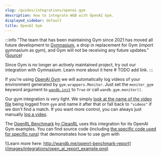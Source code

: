```yaml
---
slug: /guides/integrations/openai-gym
description: How to integrate W&B with OpenAI Gym.
displayed_sidebar: default
title: OpenAI Gym
---
```


:::info
"The team that has been maintaining Gym since 2021 has moved all future development to [Gymnasium](https://github.com/Farama-Foundation/Gymnasium), a drop in replacement for Gym (import gymnasium as gym), and Gym will not be receiving any future updates." ([Source](https://github.com/openai/gym#the-team-that-has-been-maintaining-gym-since-2021-has-moved-all-future-development-to-gymnasium-a-drop-in-replacement-for-gym-import-gymnasium-as-gym-and-gym-will-not-be-receiving-any-future-updates-please-switch-over-to-gymnasium-as-soon-as-youre-able-to-do-so-if-youd-like-to-read-more-about-the-story-behind-this-switch-please-check-out-this-blog-post))

Since Gym is no longer an actively maintained project, try out our integration with Gymnasium. Learn more about it here # TODO add link.
:::

If you're using [OpenAI Gym](https://gym.openai.com/) we will automatically log videos of your environment generated by `gym.wrappers.Monitor`. Just set the `monitor_gym` keyword argument to [`wandb.init`](../../../ref/python/init.md) to `True` or call `wandb.gym.monitor()`.

Our gym integration is very light. We simply [look at the name of the video file](https://github.com/wandb/wandb/blob/master/wandb/integration/gym/\_\_init\_\_.py#L15) being logged from `gym` and name it after that or fall back to `"videos"` if we don't find a match. If you want more control, you can always just manually [log a video](../../track/log/media.md).

The [OpenRL Benchmark](http://wandb.me/openrl-benchmark-report) by[ CleanRL](https://github.com/vwxyzjn/cleanrl) uses this integration for its OpenAI Gym examples. You can find source code (including [the specific code used for specific runs](https://wandb.ai/cleanrl/cleanrl.benchmark/runs/2jrqfugg/code?workspace=user-costa-huang)) that demonstrates how to use gym with

![Learn more here: http://wandb.me/openrl-benchmark-report](/images/integrations/open_ai_report_example.png)
